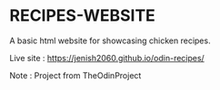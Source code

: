 # RECIPES-WEBSITE

A basic html website for showcasing chicken recipes.

Live site : https://jenish2060.github.io/odin-recipes/

Note : Project from TheOdinProject